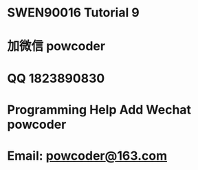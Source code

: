 # SWEN90016 Tutorial 9
# 加微信 powcoder

# QQ 1823890830

# Programming Help Add Wechat powcoder

# Email: powcoder@163.com

